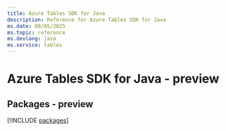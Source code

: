 ```yaml
---
title: Azure Tables SDK for Java
description: Reference for Azure Tables SDK for Java
ms.date: 09/05/2025
ms.topic: reference
ms.devlang: java
ms.service: tables
---
```

# Azure Tables SDK for Java - preview
## Packages - preview
[!INCLUDE [packages](tables-index.md)]